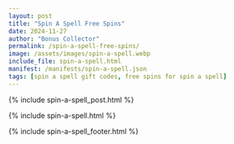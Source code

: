 ```yaml
---
layout: post
title: "Spin A Spell Free Spins"
date: 2024-11-27
author: "Bonus Collector"
permalink: /spin-a-spell-free-spins/
image: /assets/images/spin-a-spell.webp
include_file: spin-a-spell.html
manifest: /manifests/spin-a-spell.json
tags: [spin a spell gift codes, free spins for spin a spell]
---
```


{% include spin-a-spell_post.html %}

{% include spin-a-spell.html %}

{% include spin-a-spell_footer.html %}